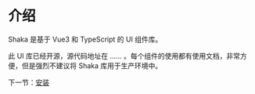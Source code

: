 # 介绍

Shaka 是基于 Vue3 和 TypeScript 的 UI 组件库。

此 UI 库已经开源，源代码地址在 …… 。每个组件的使用都有使用文档，非常方便，但是强烈不建议将 Shaka 库用于生产环境中。

下一节：[安装](#/doc/install)
